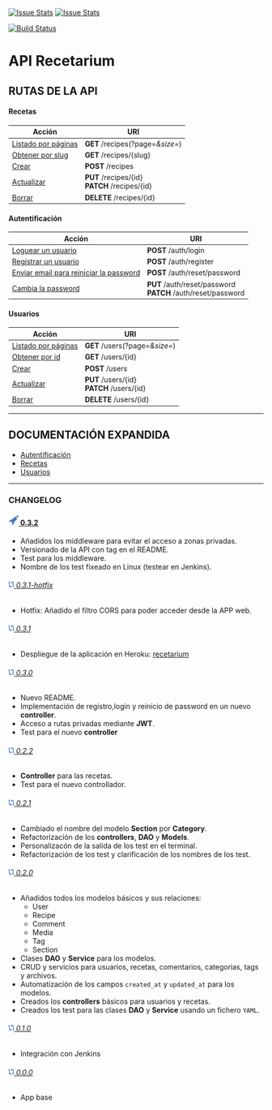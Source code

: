 [![Issue Stats](http://issuestats.com/github/JoseVte/tfg-recetarium/badge/pr?style=flat)](http://issuestats.com/github/JoseVte/tfg-recetarium)
[![Issue Stats](http://issuestats.com/github/JoseVte/tfg-recetarium/badge/issue?style=flat)](http://issuestats.com/github/JoseVte/tfg-recetarium)

[![Build Status](http://104.197.128.78/jenkins/job/Recetarium/badge/icon)](http://104.197.128.78/jenkins/job/Recetarium/)

API Recetarium
================================

## RUTAS DE LA API

#### Recetas

| Acción | URI |
| ------ | --- |
| [Listado por páginas](/doc/recetas-doc.md#paginación) | **GET**    /recipes(?page=*&size=*) |
| [Obtener por slug](/doc/recetas-doc.md#obtener-una-receta-por-slug) | **GET**    /recipes/{slug} |
| [Crear](/doc/recetas-doc.md#crear-una-receta-nueva) | **POST**   /recipes |
| [Actualizar](/doc/recetas-doc.md#actualizar-una-receta-ya-existente) |  **PUT**    /recipes/{id} <br> **PATCH**  /recipes/{id} |
| [Borrar](/doc/recetas-doc.md#borrar-una-receta) |  **DELETE** /recipes/{id} |

#### Autentificación

| Acción | URI |
| ------ | --- |
| [Loguear un usuario](/doc/auth-doc.md#loguear-un-usuario) | **POST**    /auth/login |
| [Registrar un usuario](/doc/auth-doc.md#registrar-un-usuario) | **POST**    /auth/register |
| [Enviar email para reiniciar la password](/doc/auth-doc.md#enviar-email-para-reiniciar-la-password) | **POST**    /auth/reset/password |
| [Cambia la password](/doc/auth-doc.md#cambiar-la-password) | **PUT**     /auth/reset/password <br> **PATCH**   /auth/reset/password |

#### Usuarios

| Acción | URI |
| ------ | --- |
| [Listado por páginas](/doc/user-doc.md#paginación) | **GET**    /users(?page=*&size=*) |
| [Obtener por id](/doc/user-doc.md#obtener-un-usuario-por-id) | **GET**    /users/{id} |
| [Crear](/doc/user-doc.md#crear-un-usuario-nuevo) | **POST**   /users |
| [Actualizar](/doc/user-doc.md#actualizar-un-usuario-ya-existente) |  **PUT**    /users/{id} <br> **PATCH**  /users/{id} |
| [Borrar](/doc/user-doc.md#borrar-un-usuario) |  **DELETE** /users/{id} |

-----

## DOCUMENTACIÓN EXPANDIDA

- [Autentificación](/doc/auth-doc.md)
- [Recetas](/doc/recetas-doc.md)
- [Usuarios](/doc/user-doc.md)

-----

### CHANGELOG

#### [![0.3.2](/doc/rocket.png) 0.3.2](https://github.com/JoseVte/tfg-recetarium/releases/tag/0.3.2)

- Añadidos los middleware para evitar el acceso a zonas privadas.
- Versionado de la API con tag en el README.
- Test para los middleware.
- Nombre de los test fixeado en Linux (testear en Jenkins).

###### [![0.3.1-hotfix](/doc/release.png) 0.3.1-hotfix](https://github.com/JoseVte/tfg-recetarium/releases/tag/0.3.1-hotfix)

- Hotfix: Añadido el filtro CORS para poder acceder desde la APP web.

###### [![0.3.1](/doc/release.png) 0.3.1](https://github.com/JoseVte/tfg-recetarium/releases/tag/0.3.1)

- Despliegue de la aplicación en Heroku: [recetarium](https://recetarium.herokuapp.com/)

###### [![0.3.0](/doc/release.png) 0.3.0](https://github.com/JoseVte/tfg-recetarium/releases/tag/0.3.0)

- Nuevo README.
- Implementación de registro,login y reinicio de password en un nuevo **controller**.
- Acceso a rutas privadas mediante **JWT**.
- Test para el nuevo **controller**

###### [![0.2.2](/doc/release.png) 0.2.2](https://github.com/JoseVte/tfg-recetarium/releases/tag/0.2.2)

- **Controller** para las recetas.
- Test para el nuevo controllador.

###### [![0.2.1](/doc/release.png) 0.2.1](https://github.com/JoseVte/tfg-recetarium/releases/tag/0.2.1)

- Cambiado el nombre del modelo **Section** por **Category**.
- Refactorización de los **controllers**, **DAO** y **Models**.
- Personalizacón de la salida de los test en el terminal.
- Refactorización de los test y clarificación de los nombres de los test.

###### [![0.2.0](/doc/release.png) 0.2.0](https://github.com/JoseVte/tfg-recetarium/releases/tag/0.2.0)

- Añadidos todos los modelos básicos y sus relaciones:
    - User
    - Recipe
    - Comment
    - Media
    - Tag
    - Section
- Clases **DAO** y **Service** para los modelos.
- CRUD y servicios para usuarios, recetas, comentarios, categorias, tags y archivos.
- Automatización de los campos `created_at` y `updated_at` para los modelos.
- Creados los **controllers** básicos para usuarios y recetas.
- Creados los test para las clases **DAO** y **Service** usando un fichero `YAML`.

###### [![0.1.0](/doc/release.png) 0.1.0](https://github.com/JoseVte/tfg-recetarium/releases/tag/0.1.0)

- Integración con Jenkins

###### [![0.0.0](/doc/release.png) 0.0.0](https://github.com/JoseVte/tfg-recetarium/releases/tag/0.0.0)

- App base
